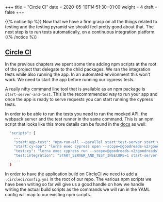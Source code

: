 +++
title = "Circle CI"
date = 2020-05-10T14:51:30+01:00
weight = 4
draft = false
+++


{{% notice tip %}}
Now that we have a firm grasp on all the things related to testing and the testing pyramid we should feel pretty good
about that. The next step is to run tests automatically, on a continuous integration platform.
{{% /notice %}}


## [Circle CI](https://circleci.com/vcs-authorize/)
In the previous chapters we spent some time adding npm scripts at the root of the project that delegate to the child
packages. We ran the integration tests while also running the app. In an automated environment this won't work. We need
to start the app before running our cypress tests.

A really nifty command line tool that is available as an npm package is `start-server-and-test`. This is the recommmended way to run
your app and once the app is ready to serve requests you can start running the cypress tests.

In order to be able to run the tests you need to run the mocked API, the webpack server and the test runner in the same
command. This is an npm script that looks like this more details can be found in the
[docs](https://docs.cypress.io/guides/guides/continuous-integration.html#Boot-your-server) as well:

```bash
  "scripts": {
    ...
    "start:app-test": "npm-run-all --parallel start:test-server start:goodreads",
    "start:cy-app": "lerna exec cypress open --scope=@goodreads-v2/goodreads",
    "test:cy": "lerna exec cypress run --scope=@goodreads-v2/goodreads",
    "test:integration": "START_SERVER_AND_TEST_INSECURE=1 start-server-and-test start:app-test http-get://localhost:3000 test:cy"
    ...
  }
```

In order to have the application build on CircleCI we need to add a `.circleci/config.yml` in the root of our repo. The
various npm scripts we have been writing so far will give us a good handle on how we handle writing the actual build
scripts as the commands we will run in the YAML config will map to our existing npm scripts.
